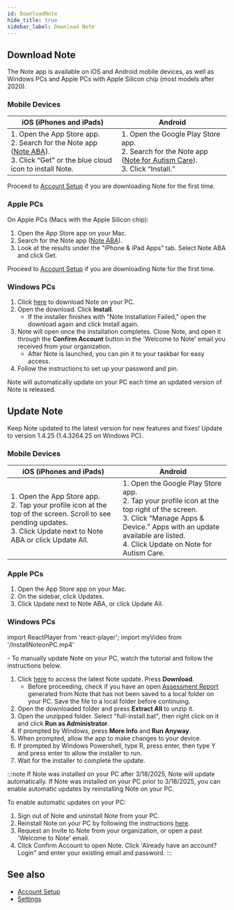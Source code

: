 ```yaml
---
id: DownloadNote
hide_title: true
sidebar_label: Download Note
---
```


## Download Note

The Note app is available on iOS and Android mobile devices, as well as Windows PCs and Apple PCs with Apple Silicon chip (most models after 2020).

### Mobile Devices

| **iOS**  (iPhones and iPads)  | **Android**          |
| ------------- |-------------|
| 1. Open the App Store app. <br />2. Search for the Note app ([Note ABA](https://apps.apple.com/us/app/note-aba/id1495134215)).<br />3. Click “Get” or the blue cloud icon to install Note.<br />|1. Open the Google Play Store app. <br /> 2. Search for the Note app ([Note for Autism Care](https://play.google.com/store/apps/details?id=cloud.chorus.noteautismcare&hl=en_US&gl=US)). <br /> 3. Click “Install.”<br />|     

Proceed to [Account Setup](GettingStarted/AccountSetUp.md) if you are downloading Note for the first time.                                                                        

### Apple PCs

On Apple PCs (Macs with the Apple Silicon chip):

1. Open the App Store app on your Mac.
2. Search for the Note app ([Note ABA](https://apps.apple.com/us/app/note-aba/id1495134215)).
3. Look at the results under the "iPhone & iPad Apps" tab. Select Note ABA and click Get.

Proceed to [Account Setup](GettingStarted/AccountSetUp.md) if you are downloading Note for the first time. 

### Windows PCs

1. Click [here](https://choruscdn.blob.core.windows.net/notefiles/NoteUWP/Chorus.Note.UWP.appinstaller) to download Note on your PC.
2. Open the download. Click **Install**. 
    - If the installer finishes with "Note Installation Failed," open the download again and click Install again.
3. Note will open once the installation completes. Close Note, and open it through the **Confirm Account** button in the 'Welcome to Note' email you received from your organization. 
    - After Note is launched, you can pin it to your taskbar for easy access.
4.	Follow the instructions to set up your password and pin.

Note will automatically update on your PC each time an updated version of Note is released.

## Update Note

Keep Note updated to the latest version for new features and fixes! Update to version 1.4.25 (1.4.3264.25 on Windows PC).

### Mobile Devices

| **iOS**  (iPhones and iPads)  | **Android**          |
| ------------- |-------------|
| 1. Open the App Store app. <br /> 2. Tap your profile icon at the top of the screen. Scroll to see pending updates. <br /> 3. Click Update next to Note ABA or click Update All. <br />|1. Open the Google Play Store app. <br />2. Tap your profile icon at the top right of the screen. <br />3. Click “Manage Apps & Device.” Apps with an update available are listed. <br /> 4. Click Update on Note for Autism Care.<br />|                                                                       

### Apple PCs

1. Open the App Store app on your Mac.
2. On the sidebar, click Updates.
3. Click Update next to Note ABA, or click Update All.

### Windows PCs

import ReactPlayer from 'react-player';
import myVideo from '/InstallNoteonPC.mp4'

<ReactPlayer playing='false' muted='true' controls url={myVideo} />
-
To manually update Note on your PC, watch the tutorial and follow the instructions below.


1. Click [here](https://chorusdevs2.sharepoint.com/:f:/s/NOTEDesktop/Euayhwtzf9lJqh4Kni2KnHYBvmwgTCEQQTvRtMjLFRjqdg?e=XCTNPo) to access the latest Note update. Press **Download**. 
    - Before proceeding, check if you have an open [Assessment Report](../Reports/ReassessmentReport.md) generated from Note that has not been saved to a local folder on your PC. Save the file to a local folder before continuing.
2. Open the downloaded folder and press **Extract All** to unzip it.
3. Open the unzipped folder. Select "full-install.bat", then right click on it and click **Run as Administrator**.
4. If prompted by Windows, press **More Info** and **Run Anyway**.
5. When prompted, allow the app to make changes to your device.
6. If prompted by Windows Powershell, type R, press enter, then type Y and press enter to allow the installer to run.
7. Wait for the installer to complete the update.


:::note
If Note was installed on your PC after 3/18/2025, Note will update automatically. If Note was installed on your PC prior to 3/18/2025, you can enable automatic updates by reinstalling Note on your PC.

To enable automatic updates on your PC:

1. Sign out of Note and uninstall Note from your PC.
2. Reinstall Note on your PC by following the instructions [here](../GettingStarted/DownloadNote.md/#windows-pcs).
3. Request an Invite to Note from your organization, or open a past 'Welcome to Note' email.
4. Click Confirm Account to open Note. Click 'Already have an account? Login" and enter your existing email and password.
:::

## See also
- [Account Setup](GettingStarted/AccountSetUp.md)
- [Settings](Settings/Sync.md)